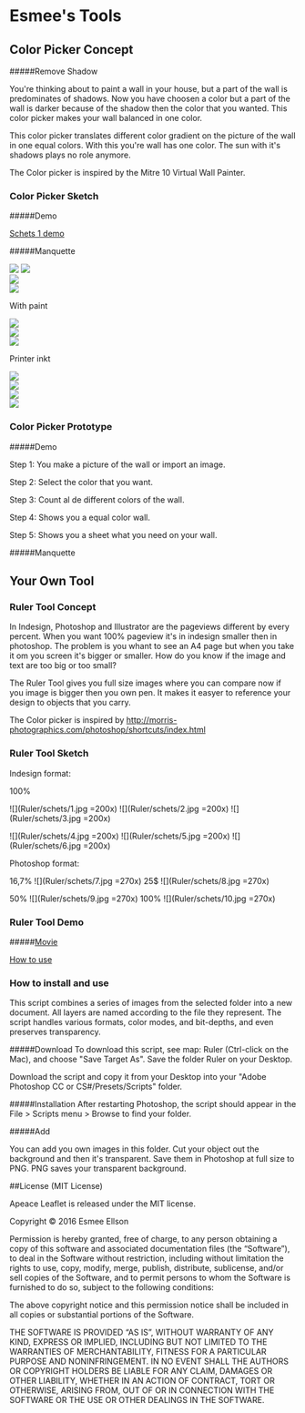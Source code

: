 # Esmee's Tools

## Color Picker Concept 

#####Remove Shadow

You're thinking about to paint a wall in your house, but a part of the wall is predominates of shadows. 
Now you have choosen a color but a part of the wall is darker because of the shadow then the color that you wanted. This color picker makes your wall balanced in one color. 

This color picker translates different color gradient on the picture of the wall in one equal colors.  With this you're wall has one color. The sun with it's shadows plays no role anymore. 

The Color picker is inspired by the Mitre 10 Virtual Wall Painter.

### Color Picker Sketch
#####Demo

[Schets 1 demo](ColorPicker/Schets1.pdf)

#####Manquette

![](ColorPicker/manquette/1.jpg)
![](ColorPicker/manquette/2.jpg)  
![](ColorPicker/manquette/3.jpg)  
![](ColorPicker/manquette/4.jpg)

With paint

![](ColorPicker/manquette/5.jpg)  
![](ColorPicker/manquette/6.jpg)  
![](ColorPicker/manquette/7.jpg)

Printer inkt

![](ColorPicker/manquette/8.jpg)  
![](ColorPicker/manquette/9.jpg)  
![](ColorPicker/manquette/10.jpg)  
![](ColorPicker/manquette/11.jpg)

### Color Picker Prototype

#####Demo

Step 1: You make a picture of the wall or import an image. 

Step 2: Select the color that you want.

Step 3: Count al de different colors of the wall.

Step 4: Shows you a equal color wall.

Step 5: Shows you a sheet what you need on your wall.

#####Manquette

## Your Own Tool

### Ruler Tool Concept
In Indesign, Photoshop and Illustrator are the pageviews different by every percent. When you want 100% pageview it's in indesign smaller then in photoshop. The problem is you whant to see an A4 page but when you take it om you screen it's bigger or smaller. How do you know if the image and text are too big or too small?

The Ruler Tool gives you full size images where you can compare now if you image is bigger then you own pen. It makes it easyer to reference your design to objects that you carry.

The Color picker is inspired by http://morris-photographics.com/photoshop/shortcuts/index.html

### Ruler Tool Sketch

Indesign format:

100%

![](Ruler/schets/1.jpg =200x) ![](Ruler/schets/2.jpg =200x) ![](Ruler/schets/3.jpg =200x)

![](Ruler/schets/4.jpg =200x) ![](Ruler/schets/5.jpg =200x) ![](Ruler/schets/6.jpg =200x)

Photoshop format:

16,7% ![](Ruler/schets/7.jpg =270x) 25$ ![](Ruler/schets/8.jpg =270x) 

50%  ![](Ruler/schets/9.jpg =270x) 100% ![](Ruler/schets/10.jpg =270x)


### Ruler Tool Demo

#####[Movie](Sketch-03.mov)
<br>

[How to use](Use_WikiCounter_.mp4)

### How to install and use
This script combines a series of images from the selected folder into a new document. All layers are named according to the file they represent. The script handles various formats, color modes, and bit-depths, and even preserves transparency.

#####Download
To download this script, see map: Ruler (Ctrl-click on the Mac), and choose "Save Target As". Save the folder Ruler on your Desktop.

Download the script and copy it from your Desktop into your "Adobe Photoshop CC or CS#/Presets/Scripts" folder.

#####Installation
After restarting Photoshop, the script should appear in the File > Scripts menu > Browse to find your folder.

#####Add

You can add you own images in this folder. Cut your object out the background and then it's transparent. Save them in Photoshop at full size to PNG. PNG saves your transparent background.


##License (MIT License)

Apeace Leaflet is released under the MIT license.

Copyright © 2016 Esmee Ellson

Permission is hereby granted, free of charge, to any person obtaining a copy of this software and associated documentation files (the “Software”), to deal in the Software without restriction, including without limitation the rights to use, copy, modify, merge, publish, distribute, sublicense, and/or sell copies of the Software, and to permit persons to whom the Software is furnished to do so, subject to the following conditions:

The above copyright notice and this permission notice shall be included in all copies or substantial portions of the Software.

THE SOFTWARE IS PROVIDED “AS IS”, WITHOUT WARRANTY OF ANY KIND, EXPRESS OR IMPLIED, INCLUDING BUT NOT LIMITED TO THE WARRANTIES OF MERCHANTABILITY, FITNESS FOR A PARTICULAR PURPOSE AND NONINFRINGEMENT. IN NO EVENT SHALL THE AUTHORS OR COPYRIGHT HOLDERS BE LIABLE FOR ANY CLAIM, DAMAGES OR OTHER LIABILITY, WHETHER IN AN ACTION OF CONTRACT, TORT OR OTHERWISE, ARISING FROM, OUT OF OR IN CONNECTION WITH THE SOFTWARE OR THE USE OR OTHER DEALINGS IN THE SOFTWARE.


